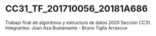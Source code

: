 # CC31_TF_201710056_20181A686
Trabajo final de algoritmos y estructura de datos 2020
Sección CC31. 
Integrantes: Joan Aza Bustamante - Bruno Tiglla Arrascue
